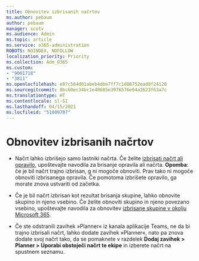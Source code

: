 ```yaml
---
title: Obnovitev izbrisanih načrtov
ms.author: pebaum
author: pebaum
manager: scotv
ms.audience: Admin
ms.topic: article
ms.service: o365-administration
ROBOTS: NOINDEX, NOFOLLOW
localization_priority: Priority
ms.collection: Adm_O365
ms.custom:
- "9001718"
- "3811"
ms.openlocfilehash: e97c564d01abeb4dbe7ff7c1d88752ead8f24128
ms.sourcegitcommit: 8bc60ec34bc1e40685e3976576e04a2623f63a7c
ms.translationtype: HT
ms.contentlocale: sl-SI
ms.lasthandoff: 04/15/2021
ms.locfileid: "51809707"
---
```

# <a name="recover-deleted-plans"></a>Obnovitev izbrisanih načrtov

- Načrt lahko izbrišejo samo lastniki načrta. Če želite [izbrisati načrt ali opravilo](https://support.microsoft.com/office/39e10e78-13f0-446d-94cd-9e562648497a.), upoštevajte navodila za brisanje opravila ali načrta.  **Opomba**: če je bil načrt trajno izbrisan, g ni mogoče obnoviti. Prav tako ni mogoče obnoviti izbrisanega opravila. Če pomotoma izbrišete opravilo, ga morate znova ustvariti od začetka.

- Če je bil načrt izbrisan kot rezultat brisanja skupine, lahko obnovite skupino in njeno vsebino. Če želite obnoviti skupino in njeno povezano vsebino, upoštevajte navodila za obnovitev [izbrisane skupine v okolju Microsoft 365](https://docs.microsoft.com/microsoft-365/admin/create-groups/restore-deleted-group?view=o365-worldwide).

- Če ste odstranili zavihek »Planner« iz kanala aplikacije Teams, ne da bi trajno izbrisali načrt, lahko dodate zavihek »Planner«, nato pa znova dodate svoj načrt tako, da se pomaknete v razdelek **Dodaj zavihek > Planner > Uporabi obstoječi načrt te ekipe** in izberete načrt na spustnem seznamu.

